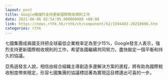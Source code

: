 ```yaml
---
layout: post
title: Google稱強烈支持更新國際稅收規則工作
date: 2021-06-06 02:54:05.000000000 +08:00
link: https://news.rthk.hk/rthk/ch/component/k2/1594483-20210606.htm
categories: rthk
---
```


七國集團成員國支持把全球最低企業稅率定為至少15%，Google發言人表示，強烈支持更新國際稅收規則的工作，希望各國繼續共同努力，盡快敲定一個平衡和持久的協議。

亞馬遜發言人說，相信由經合組織主導創造多邊解決方案的進程，將有助為國際稅收制度帶來穩定，形容七國集團的協議標誌著為實現這目標邁出可喜的一步。
